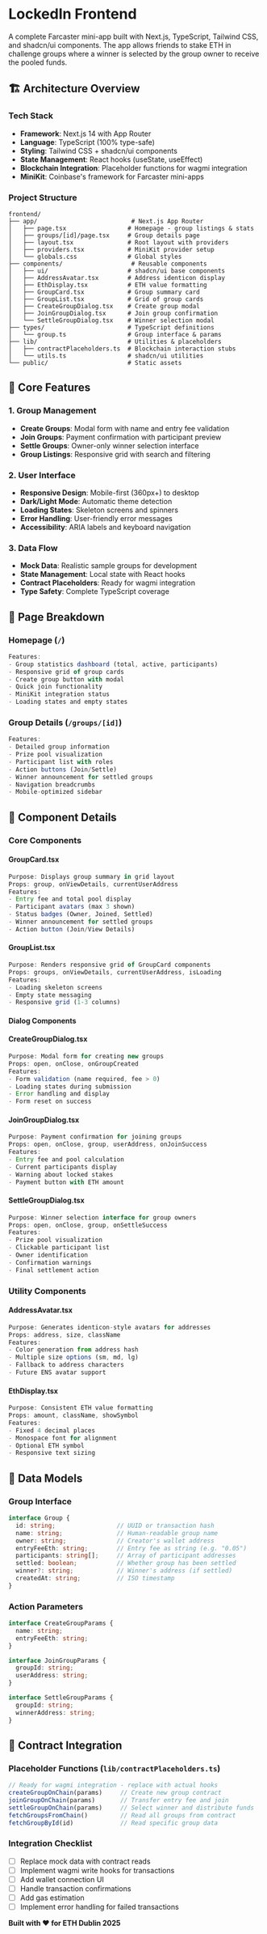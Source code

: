# LockedIn Frontend

A complete Farcaster mini-app built with Next.js, TypeScript, Tailwind CSS, and shadcn/ui components. The app allows friends to stake ETH in challenge groups where a winner is selected by the group owner to receive the pooled funds.

## 🏗️ **Architecture Overview**

### **Tech Stack**

- **Framework**: Next.js 14 with App Router
- **Language**: TypeScript (100% type-safe)
- **Styling**: Tailwind CSS + shadcn/ui components
- **State Management**: React hooks (useState, useEffect)
- **Blockchain Integration**: Placeholder functions for wagmi integration
- **MiniKit**: Coinbase's framework for Farcaster mini-apps

### **Project Structure**

```
frontend/
├── app/                          # Next.js App Router
│   ├── page.tsx                 # Homepage - group listings & stats
│   ├── groups/[id]/page.tsx     # Group details page
│   ├── layout.tsx               # Root layout with providers
│   ├── providers.tsx            # MiniKit provider setup
│   └── globals.css              # Global styles
├── components/                   # Reusable components
│   ├── ui/                      # shadcn/ui base components
│   ├── AddressAvatar.tsx        # Address identicon display
│   ├── EthDisplay.tsx           # ETH value formatting
│   ├── GroupCard.tsx            # Group summary card
│   ├── GroupList.tsx            # Grid of group cards
│   ├── CreateGroupDialog.tsx    # Create group modal
│   ├── JoinGroupDialog.tsx      # Join group confirmation
│   └── SettleGroupDialog.tsx    # Winner selection modal
├── types/                       # TypeScript definitions
│   └── group.ts                 # Group interface & params
├── lib/                         # Utilities & placeholders
│   ├── contractPlaceholders.ts  # Blockchain interaction stubs
│   └── utils.ts                 # shadcn/ui utilities
└── public/                      # Static assets
```

## 🎯 **Core Features**

### **1. Group Management**

- **Create Groups**: Modal form with name and entry fee validation
- **Join Groups**: Payment confirmation with participant preview
- **Settle Groups**: Owner-only winner selection interface
- **Group Listings**: Responsive grid with search and filtering

### **2. User Interface**

- **Responsive Design**: Mobile-first (360px+) to desktop
- **Dark/Light Mode**: Automatic theme detection
- **Loading States**: Skeleton screens and spinners
- **Error Handling**: User-friendly error messages
- **Accessibility**: ARIA labels and keyboard navigation

### **3. Data Flow**

- **Mock Data**: Realistic sample groups for development
- **State Management**: Local state with React hooks
- **Contract Placeholders**: Ready for wagmi integration
- **Type Safety**: Complete TypeScript coverage

## 📱 **Page Breakdown**

### **Homepage (`/`)**

```typescript
Features:
- Group statistics dashboard (total, active, participants)
- Responsive grid of group cards
- Create group button with modal
- Quick join functionality
- MiniKit integration status
- Loading states and empty states
```

### **Group Details (`/groups/[id]`)**

```typescript
Features:
- Detailed group information
- Prize pool visualization
- Participant list with roles
- Action buttons (Join/Settle)
- Winner announcement for settled groups
- Navigation breadcrumbs
- Mobile-optimized sidebar
```

## 🧩 **Component Details**

### **Core Components**

#### **GroupCard.tsx**

```typescript
Purpose: Displays group summary in grid layout
Props: group, onViewDetails, currentUserAddress
Features:
- Entry fee and total pool display
- Participant avatars (max 3 shown)
- Status badges (Owner, Joined, Settled)
- Winner announcement for settled groups
- Action button (Join/View Details)
```

#### **GroupList.tsx**

```typescript
Purpose: Renders responsive grid of GroupCard components
Props: groups, onViewDetails, currentUserAddress, isLoading
Features:
- Loading skeleton screens
- Empty state messaging
- Responsive grid (1-3 columns)
```

#### **Dialog Components**

#### **CreateGroupDialog.tsx**

```typescript
Purpose: Modal form for creating new groups
Props: open, onClose, onGroupCreated
Features:
- Form validation (name required, fee > 0)
- Loading states during submission
- Error handling and display
- Form reset on success
```

#### **JoinGroupDialog.tsx**

```typescript
Purpose: Payment confirmation for joining groups
Props: open, onClose, group, userAddress, onJoinSuccess
Features:
- Entry fee and pool calculation
- Current participants display
- Warning about locked stakes
- Payment button with ETH amount
```

#### **SettleGroupDialog.tsx**

```typescript
Purpose: Winner selection interface for group owners
Props: open, onClose, group, onSettleSuccess
Features:
- Prize pool visualization
- Clickable participant list
- Owner identification
- Confirmation warnings
- Final settlement action
```

### **Utility Components**

#### **AddressAvatar.tsx**

```typescript
Purpose: Generates identicon-style avatars for addresses
Props: address, size, className
Features:
- Color generation from address hash
- Multiple size options (sm, md, lg)
- Fallback to address characters
- Future ENS avatar support
```

#### **EthDisplay.tsx**

```typescript
Purpose: Consistent ETH value formatting
Props: amount, className, showSymbol
Features:
- Fixed 4 decimal places
- Monospace font for alignment
- Optional ETH symbol
- Responsive text sizing
```

## 🔗 **Data Models**

### **Group Interface**

```typescript
interface Group {
  id: string;                 // UUID or transaction hash
  name: string;               // Human-readable group name
  owner: string;              // Creator's wallet address
  entryFeeEth: string;        // Entry fee as string (e.g. "0.05")
  participants: string[];     // Array of participant addresses
  settled: boolean;           // Whether group has been settled
  winner?: string;            // Winner's address (if settled)
  createdAt: string;          // ISO timestamp
}
```

### **Action Parameters**

```typescript
interface CreateGroupParams {
  name: string;
  entryFeeEth: string;
}

interface JoinGroupParams {
  groupId: string;
  userAddress: string;
}

interface SettleGroupParams {
  groupId: string;
  winnerAddress: string;
}
```

## 🔌 **Contract Integration**

### **Placeholder Functions** (`lib/contractPlaceholders.ts`)

```typescript
// Ready for wagmi integration - replace with actual hooks
createGroupOnChain(params)     // Create new group contract
joinGroupOnChain(params)       // Transfer entry fee and join
settleGroupOnChain(params)     // Select winner and distribute funds
fetchGroupsFromChain()         // Read all groups from contract
fetchGroupById(id)             // Read specific group data
```

### **Integration Checklist**

- [ ] Replace mock data with contract reads
- [ ] Implement wagmi write hooks for transactions
- [ ] Add wallet connection UI
- [ ] Handle transaction confirmations
- [ ] Add gas estimation
- [ ] Implement error handling for failed transactions

**Built with ❤️ for ETH Dublin 2025**
